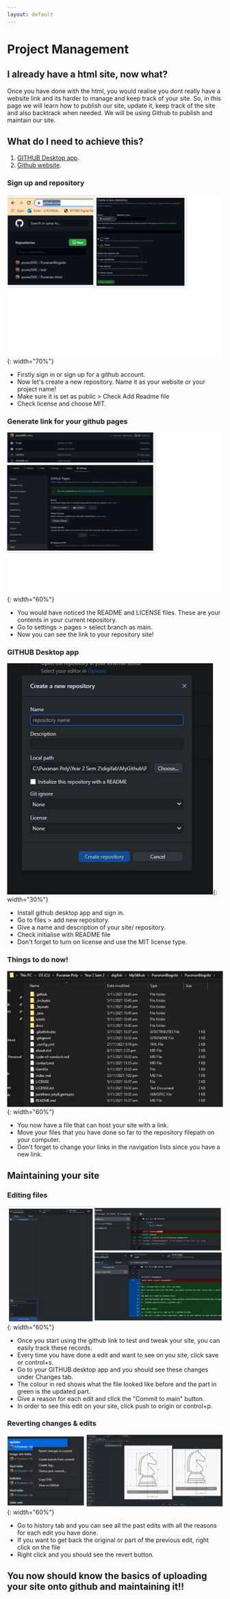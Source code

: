 ```yaml
---
layout: default
---
```


# Project Management

## I already have a html site, now what?
Once you have done with the html, you would realise you dont really have a website link and its harder to manage and keep track of your site. So, in this page we will learn how to publish our site, update it, keep track of the site and also backtrack when needed. We will be using Github to publish and maintain our site.
## What do I need to achieve this?
1. [GITHUB Desktop app](https://docs.github.com/en/desktop/installing-and-configuring-github-desktop/installing-and-authenticating-to-github-desktop/installing-github-desktop).
2. [Github website](https://github.com/).

### Sign up and repository
![](images/repo.png){: width="70%"}
* Firstly sign in or sign up for a github account.
* Now let's create a new repository. Name it as your website or your project name!
* Make sure it is set as public > Check Add Readme file
* Check license and choose MIT.

### Generate link for your github pages
![](images/page.png){: width="60%"}
* You would have noticed the README and LICENSE files. These are your contents in your current repository.
* Go to settings > pages > select branch as main.
* Now you can see the link to your repository site!

### GITHUB Desktop app
![](images/git4.png){: width="30%"}
* Install github desktop app and sign in.
* Go to files > add new repository.
* Give a name and description of your site/ repository.
* Check initialise with README file
* Don't forget to turn on license and use the MIT license type.

### Things to do now!
![](images/filepath.png){: width="60%"}
* You now have a file that can host your site with a link.
* Move your files that you have done so far to the repository filepath on your computer.
* Don't forget to change your links in the navigation lists since you have a new link.

## Maintaining your site

### Editing files
![](images/changes.png){: width="60%"}
* Once you start using the github link to test and tweak your site, you can easily track these records.
* Every time you have done a edit and want to see on you site, click save or control+s.
* Go to your GITHUB desktop app and you should see these changes under Changes tab.
* The colour in red shows what the file looked like before and the part in green is the updated part.
* Give a reason for each edit and click the "Commit to main" button.
* In order to see this edit on your site, click push to origin or control+p.

### Reverting changes & edits
![](images/history.png){: width="60%"}
* Go to history tab and you can see all the past edits with all the reasons for each edit you have done.
* If you want to get back the original or part of the previous edit, right click on the file
* Right click and you should see the revert button.

## You now should know the basics of uploading your site onto github and maintaining it!!
